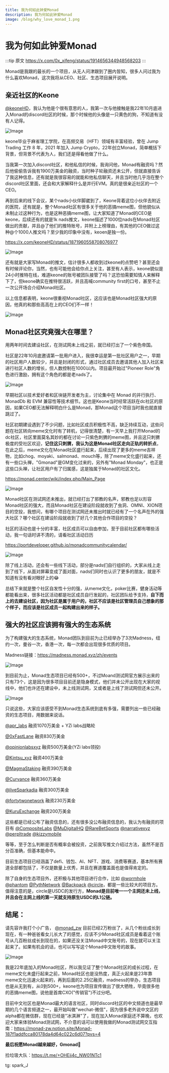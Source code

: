 ```yaml
---
title: 我为何如此钟爱Monad
description: 我为何如此钟爱Monad
image: /blog/why_love_monad_1.png
---
```


# 我为何如此钟爱Monad
:::tip 原文
https://x.com/0x_xifeng/status/1914656344948568203
:::

Monad是我跟的最长的一个项目，从无人问津跟到了圈内皆知，很多人问过我为什么喜欢Monad，这次我将从CEO、社区、生态项目展开说明。

## 亲近社区的Keone

[@keoneHD](https://x.com/@keoneHD)，我认为他是个很有意思的人，我第一次与他接触是我22年10月底进入Monad的discord社区的时候，那个时候他的头像是一只黄色的狗，不知道有没有人记得。

![Image](/blog/why_love_monad_2.png)

keone毕业于麻省理工学院，在高频交易（HFT）领域有丰富经验，曾在 Jump Trading 工作 8 年，2021 年加入 Jump Crypto，22年创立Monad，简单概括下背景，但背景不代表为人，我们还是得看他做了什么。

当我第一次加入discord社区，和他私信的时候，我询问他，Monad有融资吗？然后他偷偷告诉我有1900万美金的融资，当时种子轮融资还未公开，但就直接告诉了我这种信息，还有就是我很容易的就能和他私信聊天，并且当时他几乎泡在整个discord社区里面，还会和大家解释什么是并行EVM。真的是很亲近社区的一个CEO。

再到后来的线下会议，某个nads小伙伴脚崴到了，Keone背着这位小伙伴去附近的医院，还有就是，整个Monad社区有很多关于他的恶搞meme图，但他貌似从未制止过这种行为，也是这种恶搞meme图，让大家知道了Monad的CEO是keone，后续还有的就是1k nads推文，keone描述了1000位nads在Monad社区做出的贡献，并且@了他们的推特账号，并附上上榜理由，有其他的CEO做过这种@个1000人推文吗？至少我的印象中没有，keoen是独一份。 

https://x.com/keoneHD/status/1871960558708076977

![Image](/blog/why_love_monad_3.png)

还有就是大家写Monad的推文，估计很多人都收到过keone的点赞吧？甚至还会有时候评论你，当然，也有可能他会给你点上关注，甚至有人表示，keone貌似是24小时推特在线，难道keone的账号被团队接管了吗？这恐怕需要知情人来解释下了，但keone确实在推特很活跃，并且高喊community first的口号，甚至不止一次公开场合介绍Monad社区。

以上信息都表明，keone很重视Monad社区，这应该也是Monad社区强大的原因，他真的和那些高高在上的CEO们不一样！

![Image](/blog/why_love_monad_4.png)


## Monad社区究竟强大在哪里？

用两年时间去建设社区，在测试网未上线之前，就已经打出了一个紫色帝国。

社区是22年10月底邀请第一批用户进入，我很幸运是第一批社区用户之一，早期的社区用户人数较少，并且是封闭的形式，通过社区成员去邀请其他人加入社区来进行社区人数的增长，但人数控制在1000以内。项目最开始过"Pioneer Role"角色进行激励，拥有这个角色的都是老nads了。

![Image](/blog/why_love_monad_5.png)

早期社区以技术爱好者和区块链开发者为主，讨论集中在 Monad 的并行执行、MonadDb 和 EVM 兼容性等技术细节。这也是Keone当时经常活跃在dc社区的原因，如果CEO都无法解释明白什么是Monad，那Monad这个项目当时我也就直接跳过了。

社区初期建设遇到了不少问题，比如社区成员积极性不高，缺乏持续互动，这些问题在社区转向meme文化时有了转机，记得很清楚，有一天早上我打开Monad的dc社区，社区里面莫名其妙的都在讨论一只紫色刺猬的meme图，并且这只刺猬极度的受社区欢迎，**记住这只刺猬，我认为这是Monad社区走向正轨的转折点**，在此之后，meme文化在Monad社区盛行起来，后续出现了更多的meme吉祥物，比如chog、moyaki、salmonad、mouch等，除了meme文化盛行起来，还有一些口头禅，"Gmonad"是GM变化过来的，另外有"Monad Monday"，也正是这些口头禅，让社区用户有了归属感，这是独属于Monad的社区文化。

https://monad.center/wiki/index.php/Main_Page

![Image](/blog/why_love_monad_6.png)

Monad社区在测试网还未推出，就已经打出了邪教的名声，邪教也足以形容Monad社区的强大，而且Monad社区在建设阶段就收到了虫洞、OMNI、XION项目的空投，我想问，有哪个项目在测试网还未推出时就已经有了一个名声在外的强大社区？哪个社区在建设阶段就收到了好几个其他合作项目的空投？

社区的活动也是十分的丰富，社区成员可以自由参加，至于目前社区都有哪些活动，我一句话时讲不清的，请看社区活动日历

https://portdeveloper.github.io/monadcommunitycalendar/



![Image](/blog/why_love_monad_7.png)

除了线上活动，还会有一些线下活动，部分是nads们自行组织的，大家从线上走到了线下，从面对屏幕变成了面对面，nads们同时也认识了更多的朋友，就是不知道有没有看对眼好上的😂

总结下来就是整个社区自发性十分的强，从meme文化，poker比赛，健身活动等都能看出来，很多社区活动都是社区成员自行发起的，社区团队给予支持，**自下而上的去建设社区，因为社区是属于用户的，社区不应该是社区管理员自己想象的那个样子，而应该是社区成员一起构建出来的样子。**



## 强大的社区应该拥有强大的生态系统

为了构建强大的生态系统，Monad团队到目前为止已经举办了3次Madness，纽约一次，曼谷一次，香港一次，每一次都会出现很多优质的项目。

Madness链接：https://madness.monad.xyz/zh/events

![Image](/blog/why_love_monad_8.png)

到目前为止，Monad生态项目已经有500+，不过Moand测试网官方展示出来的只有73个，这是因为很多项目目前还是隐身模式，他们并未公开出现在大家的视线中，他们也许还在建设中，未上线测试网，又或者是上线了测试网但还未公开。

![Image](/blog/why_love_monad_9.png)

只说这些，大家应该感受不到Monad生态系统到底有多强，需要列出一些已经融资的生态项目，用数据来说话。

[@apr_labs](https://x.com/@apr_labs)	融资1070万美金 + YZi labs战略轮

[@0xFastLane](https://x.com/@0xFastLane)	融资830万美金

[@opinionlabsxyz](https://x.com/@opinionlabsxyz)	融资500万美金(YZi labs领投) 

[@Kintsu_xyz](https://x.com/@Kintsu_xyz)	融资400万美金

[@MagmaStaking](https://x.com/@MagmaStaking)	融资390万美金

[@Curvance](https://x.com/@Curvance)	融资360万美金

[@liveSparkadia](https://x.com/@liveSparkadia)	融资300万美金

[@fortytwonetwork](https://x.com/@fortytwonetwork)	融资230万美金

[@KuruExchange](https://x.com/@KuruExchange)	融资200万美金 



这些都是已经公布了融资信息的，还有很多没公布融资信息的，我认为有融资的项目有 [@CompositeLabs](https://x.com/@CompositeLabs)	[@MuDigitalHQ](https://x.com/@MuDigitalHQ)	[@RareBetSports](https://x.com/@RareBetSports) 	[@narrativexyz](https://x.com/@narrativexyz)	[@perpltrade](https://x.com/@perpltrade)	[@kizzymobile](https://x.com/@kizzymobile)

 等等，至于怎么判断是否有概率会被投资，之前我写推文介绍过方法，虽然不是百分百准确，但基本能命中。



目前生态项目已经涵盖了defi、钱包、AI、NFT、游戏、消费等赛道，基本所有赛道全部都包括了，不仅是数量上优秀，并且在赛道覆盖面也是值得肯定的。



除了自身的生态项目外，还积极与其他项目进行合作，比如 [@wormhole](https://x.com/@wormhole) 	[@phantom](https://x.com/@phantom)	[@PythNetwork](https://x.com/@PythNetwork)	[@Backpack](https://x.com/@Backpack)	[@circle](https://x.com/@circle)，都是一些比较大的项目方。值得注意的是，circle是USDC的发行方，**Monad是目前唯一一个主网还未上线，并且会在主网上线的第一天就支持原生USDC的L1公链。**



## 结尾：

请先容许我打个小广告， [@monad_zw](https://x.com/@monad_zw) 目前已经2万粉丝了，从几个粉丝成长到现在，有一种爸爸看女儿长大了的感觉，应该不少Monad社区成员是看着这个账号从几百粉丝成长到现在的，如果还没关注Monad中文账号的，现在就可以关注起来了。如果有机会的话，也可以写写这个Monad中文账号的故事。

![Image](/blog/why_love_monad_10.png)

我是22年底加入的Monad社区，所以我见证了整个Monad社区的成长过程，在meme文化未盛行起来之前，Monad社区也是没热度，真正火起来是23年靠meme文化迅速火起来的，再到后面的2.25亿融资，madness的举办，生态项目也是从无到有，从0到500+，keone也为项目宣传做出了很大牺牲，毕竟很多他的恶搞meme图，说他是首席CXO("传销官")不过分吧。

目前中文社区也是Monad最大的语言社区，同时discord社区的中文频道也是最早期的几个语言频道之一，最开始叫做"wechat-微信"，因为很多老外说中文区的alpha都在微信群，现在已经是"冰淇淋"了，现在加入Monad家庭还不算晚，也欢迎大家来体验Monad测试网，不介意的话可以使用我做的Monad测试网交互指南：https://monad-zw.notion.site/Monad-187f1addfcca80178da4d64c022c6d07?pvs=4

**最后祝愿Monad越来越好，Gmonad**💜

捡垃圾大队：https://t.me/+OHEij4c_NW01NTc1

tg: spark_J